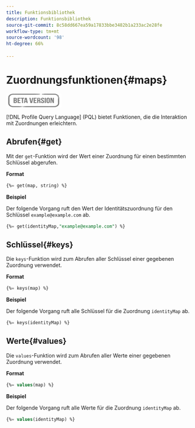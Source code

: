 ```yaml
---
title: Funktionsbibliothek
description: Funktionsbibliothek
source-git-commit: 8c58dd667ea59a17833bbe3482b1a233ac2e28fe
workflow-type: tm+mt
source-wordcount: '98'
ht-degree: 66%

---
```


# Zuordnungsfunktionen{#maps}

![](../../assets/do-not-localize/badge.png)

[!DNL Profile Query Language] (PQL) bietet Funktionen, die die Interaktion mit Zuordnungen erleichtern.

## Abrufen{#get}

Mit der `get`-Funktion wird der Wert einer Zuordnung für einen bestimmten Schlüssel abgerufen.

**Format**

```sql
{%= get(map, string) %}
```

**Beispiel**

Der folgende Vorgang ruft den Wert der Identitätszuordnung für den Schlüssel `example@example.com` ab.

```sql
{%= get(identityMap,"example@example.com") %}
```

## Schlüssel{#keys}

Die `keys`-Funktion wird zum Abrufen aller Schlüssel einer gegebenen Zuordnung verwendet.

**Format**

```sql
{%= keys(map) %}
```

**Beispiel**

Der folgende Vorgang ruft alle Schlüssel für die Zuordnung `identityMap` ab.

```sql
{%= keys(identityMap) %}
```

## Werte{#values}

Die `values`-Funktion wird zum Abrufen aller Werte einer gegebenen Zuordnung verwendet.

**Format**

```sql
{%= values(map) %}
```

**Beispiel**

Der folgende Vorgang ruft alle Werte für die Zuordnung `identityMap` ab.

```sql
{%= values(identityMap) %}
```
